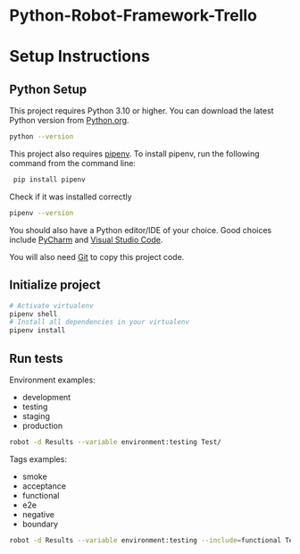 # Python-Robot-Framework-Trello

# Setup Instructions
## Python Setup

This project requires Python 3.10 or higher.
You can download the latest Python version from [Python.org](https://www.python.org/downloads/).
```zsh
python --version
```
This project also requires [pipenv](https://docs.pipenv.org/).
To install pipenv, run the following command from the command line:
```zsh
 pip install pipenv
```
Check if it was installed correctly
```zsh
pipenv --version
```
You should also have a Python editor/IDE of your choice.
Good choices include [PyCharm](https://www.jetbrains.com/pycharm/)
and [Visual Studio Code](https://code.visualstudio.com/docs/languages/python).

You will also need [Git](https://git-scm.com/) to copy this project code.

## Initialize project
```zsh
# Activate virtualenv
pipenv shell
# Install all dependencies in your virtualenv
pipenv install
```

## Run tests
Environment examples:
- development
- testing
- staging
- production

```zsh
robot -d Results --variable environment:testing Test/
```
Tags examples:
- smoke
- acceptance
- functional
- e2e
- negative
- boundary
 
```zsh
robot -d Results --variable environment:testing --include=functional Test/
```
